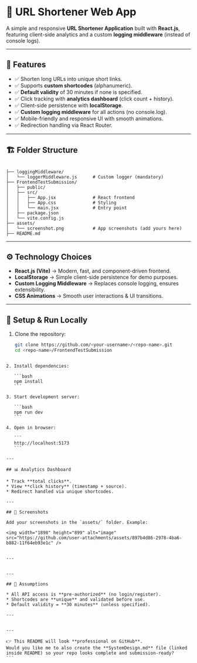 # 🔗 URL Shortener Web App  

A simple and responsive **URL Shortener Application** built with **React.js**, featuring client-side analytics and a custom **logging middleware** (instead of console logs).  

---

## 📌 Features
- ✅ Shorten long URLs into unique short links.  
- ✅ Supports **custom shortcodes** (alphanumeric).  
- ✅ **Default validity** of 30 minutes if none is specified.  
- ✅ Click tracking with **analytics dashboard** (click count + history).  
- ✅ Client-side persistence with **localStorage**.  
- ✅ **Custom logging middleware** for all actions (no console.log).  
- ✅ Mobile-friendly and responsive UI with smooth animations.  
- ✅ Redirection handling via React Router.  

---

## 🏗️ Folder Structure
```

├── loggingMiddleware/
│   └── loggerMiddleware.js      # Custom logger (mandatory)
├── FrontendTestSubmission/
│   ├── public/
│   ├── src/
│   │   ├── App.jsx              # React frontend
│   │   ├── App.css              # Styling
│   │   └── main.jsx             # Entry point
│   ├── package.json
│   └── vite.config.js
├── assets/
│   └── screenshot.png           # App screenshots (add yours here)
├── README.md

````

---

## ⚙️ Technology Choices
- **React.js (Vite)** → Modern, fast, and component-driven frontend.  
- **LocalStorage** → Simple client-side persistence for demo purposes.  
- **Custom Logging Middleware** → Replaces console logging, ensures extensibility.  
- **CSS Animations** → Smooth user interactions & UI transitions.  

---

## 🚀 Setup & Run Locally

1. Clone the repository:
   ```bash
   git clone https://github.com/<your-username>/<repo-name>.git
   cd <repo-name>/FrontendTestSubmission
````

2. Install dependencies:

   ```bash
   npm install
   ```

3. Start development server:

   ```bash
   npm run dev
   ```

4. Open in browser:

   ```
   http://localhost:5173
   ```

---

## 📊 Analytics Dashboard

* Track **total clicks**.
* View **click history** (timestamp + source).
* Redirect handled via unique shortcodes.

---

## 📸 Screenshots

Add your screenshots in the `assets/` folder. Example:

<img width="1898" height="899" alt="image" src="https://github.com/user-attachments/assets/897b4d86-2978-4ba6-b882-11f64eb93e1c" />


---


---

## 📌 Assumptions

* All API access is **pre-authorized** (no login/register).
* Shortcodes are **unique** and validated before use.
* Default validity = **30 minutes** (unless specified).

---


---

👉 This README will look **professional on GitHub**.  
Would you like me to also create the **SystemDesign.md** file (linked inside README) so your repo looks complete and submission-ready?
```

